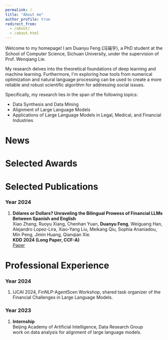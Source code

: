 ```yaml
---
permalink: /
title: "About me"
author_profile: true
redirect_from: 
  - /about/
  - /about.html
---
```



Welcome to my homepage! I am Duanyu Feng (冯端宇), a PhD student at the School of Computer Science, Sichuan University, under the supervision of Prof. Wenqiang Lie.

My research delves into the theoretical foundations of deep learning and machine learning. Furthermore, I'm exploring how tools from numerical optimization and natural language processing can be used to create a more reliable and robust scientific algorithm for addressing social issues.

Specifically, my research lies in the span of the following topics:
- Data Synthesis and Data Mining
- Alignment of Large Language Models
- Applications of Large Language Models in Legal, Medical, and Financial Industries


News
======
<!--
1. academicpages is a ready-to-fork GitHub Pages template for academic personal websites
1. 
-->

Selected Awards
======
<!--
1. 
1. 
-->

Selected Publications
======
### Year 2024 ###
1. **Dólares or Dollars? Unraveling the Bilingual Prowess of Financial LLMs Between Spanish and English**
   <br>
   Xiao Zhang, Ruoyu Xiang, Chenhan Yuan, **Duanyu Feng**, Weiguang Han, Alejandro Lopez-Lira, Xiao-Yang Liu, Meikang Qiu, Sophia Ananiadou, Min Peng, Jimin Huang, Qianqian Xie.
   <br>
   **KDD 2024 (Long Paper, CCF-A)**
   <br>
   [Paper](https://dl.acm.org/doi/abs/10.1145/3637528.3671554)
<!--
1. 
-->

Professional Experience
======
### Year 2024 ###
1. IJCAI 2024, FinNLP-AgentScen Workshop, shared task organizer of the Financial Challenges in Large Language Models.
<!--
1. IJCAI 2024, FinNLP-AgentScen Workshop, shared task organizer of the Financial Challenges in Large Language Models.
-->

### Year 2023 ###
1. **Internship**
   <br>
   Beijing Academy of Artificial Intelligence, Data Research Group
   <br>
   work on data analysis for alignment of large language models.
<!--
-->


